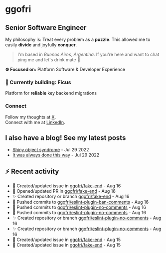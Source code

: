 # ggofri

## Senior Software Engineer

My philosophy is: Treat every problem as a **puzzle**. This allowed me to easily **divide** and joyfully **conquer**.

> I'm based in _Buenos Aires, Argentina_. If you're here and want to chat ping me and let's drink mate 🧉

**⚙️ Focused on:** Platform Software & Developer Experience

### 🧱 Currently building: Ficus

Platform for **reliable** key backend migrations

### Connect

Follow my thoughts at [X](https://x.com/ggofri).  
Connect with me at [LinkedIn](https://linkedin.com/in/ggofri).

## I also have a blog! See my latest posts
<!--START_SECTION:blog_posts-->
- [Shiny object syndrome](https://ggofri.vercel.app/blog/shiny-object) - Jul 29 2022
- [It was always done this way](https://ggofri.vercel.app/blog/always-done-this-way) - Jul 29 2022
<!--END_SECTION:blog_posts-->

## :zap: Recent activity
<!--START_SECTION:activity-->
- 🐛 Created/updated issue in [ggofri/fake-end](https://github.com/ggofri/fake-end) - Aug 16
- 🔄 Opened/updated PR in [ggofri/fake-end](https://github.com/ggofri/fake-end) - Aug 16
- ✨ Created repository or branch [ggofri/fake-end](https://github.com/ggofri/fake-end) - Aug 16
- 🚀 Pushed commits to [ggofri/eslint-plugin-ban-comments](https://github.com/ggofri/eslint-plugin-ban-comments) - Aug 16
- 🚀 Pushed commits to [ggofri/eslint-plugin-no-comments](https://github.com/ggofri/eslint-plugin-no-comments) - Aug 16
- 🚀 Pushed commits to [ggofri/eslint-plugin-no-comments](https://github.com/ggofri/eslint-plugin-no-comments) - Aug 16
- ✨ Created repository or branch [ggofri/eslint-plugin-no-comments](https://github.com/ggofri/eslint-plugin-no-comments) - Aug 16
- ✨ Created repository or branch [ggofri/eslint-plugin-no-comments](https://github.com/ggofri/eslint-plugin-no-comments) - Aug 16
- 🐛 Created/updated issue in [ggofri/fake-end](https://github.com/ggofri/fake-end) - Aug 15
- 🐛 Created/updated issue in [ggofri/fake-end](https://github.com/ggofri/fake-end) - Aug 15
<!--END_SECTION:activity-->
